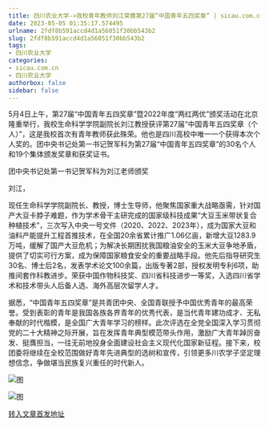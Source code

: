```yaml
---
title: 四川农业大学->我校青年教师刘江荣膺第27届“中国青年五四奖章” | sicau.com.cn
date: 2023-05-05 01:35:17.574495
urlname: 2fdf8b591accd4d1a56051f30bb543b2
slug: 2fdf8b591accd4d1a56051f30bb543b2
tags: 
- 四川农业大学
categories:
- sicau.com.cn
- 四川农业大学
authorbox: false
sidebar: false
---
```

5月4日上午，第27届“中国青年五四奖章”暨2022年度“两红两优”颁奖活动在北京隆重举行，我校生命科学学院副院长刘江教授获评第27届“中国青年五四奖章（个人）”，这是我校首次有青年教师获此殊荣。他也是四川高校中唯一一个获得本次个人奖的。团中央书记处第一书记贺军科为第27届“中国青年五四奖章”的30名个人和19个集体颁发奖章和获奖证书。  

团中央书记处第一书记贺军科为刘江老师颁奖  

刘江，
<!--more-->
现任生命科学学院副院长、教授，博士生导师，他聚焦国家重大战略亟需，针对国产大豆卡脖子难题，作为学术骨干主研完成的国家级科技成果“大豆玉米带状复合种植技术”，三次写入中央一号文件（2020、2022、2023年），成为国家大豆和油料产能提升工程首推技术，在全国20余省累计推广1.06亿亩，新增大豆1283.9万吨，缓解了国产大豆危机；为解决长期困扰我国粮油安全的玉米大豆争地矛盾，提供了切实可行方案，成为保障国家粮食安全的重要战略手段。他先后指导研究生30名、博士后2名，发表学术论文100余篇，出版专著2部，授权发明专利6项，助推间套作科教进步。荣获中国作物科技奖、四川省科技进步一等奖，入选四川省学术和技术带头人后备人选、海外高层次留学人才。

据悉，“中国青年五四奖章”是共青团中央、全国青联授予中国优秀青年的最高荣誉。受到表彰的青年是我国各族各界青年的优秀代表，是当代青年建功成才、无私奉献的时代楷模，是全国广大青年学习的榜样。此次评选在全党全国深入学习贯彻党的二十大精神之际开展，旨在发挥青年典型模范带头作用，激励广大青年踔厉奋发、挺膺担当，一往无前地投身全面建设社会主义现代化国家新征程。接下来，校团委将继续在全校范围做好青年先进典型的选树和宣传，引领更多川农学子坚定理想信念，争做堪当民族复兴重任的时代新人。

![图](https://news.sicau.edu.cn/__local/C/8C/1C/51E6EF8C228693CC5DF7C38D848_7EC956F4_2F95B.jpg)

![图](https://news.sicau.edu.cn/__local/4/FE/26/2A44CC508757260DC2CB07B78AC_0771A1F9_1465CA.png)

[转入文章首发地址](https://news.sicau.edu.cn/info/1135/72072.htm)